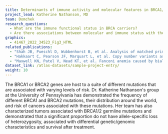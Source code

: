 ```yaml
---
title: Determinants of immune activity and molecular features in BRCA1/2 mutation carriers
project_lead: Katherine Nathanson, MD
team: Domchek
research_questions: 
  - What are the immune functional status in BRCA carriers?
  - Are there associations between molecular and immune status with therapeutic response and survival?
graphics: 
  - 41467_2022_34523_Fig3_HTML
related_publications:
  - "Shah JB, Pueschl D, Wubbenhorst B, et al. Analysis of matched primary and recurrent BRCA1/2 mutation-associated tumors identifies recurrence-specific drivers. Nat Commun. 2022 Nov 7;13(1):6728. doi: 10.1038/s41467-022-34523-y. PMID: 36344544; PMCID: PMC9640723."
  - "Hakkaart C, Pearson JF, Marquart L, et al. Copy number variants as modifiers of breast cancer risk for BRCA1/BRCA2 pathogenic variant carriers. Commun Biol. 2022 Oct 6;5(1):1061. doi: 10.1038/s42003-022-03978-6. PMID: 36203093; PMCID: PMC9537519."
  - "Maxwell KN, Patel V, Nead KT, et al. Fanconi anemia caused by biallelic inactivation of BRCA2 can present with an atypical cancer phenotype in adulthood. Clin Genet. 2023 Jan;103(1):119-124. doi: 10.1111/cge.14231. Epub 2022 Sep 26. PMID: 36089892; PMCID: PMC9742260."
dataset_link: /atlas-datasets/sample-project-entry/
weight: 10
---
```

The BRCA1 or BRCA2 genes are host to a suite of different mutations that are associated with varying levels of risk. Dr. Katherine Nathanson's group at the University of Pennsylvania has demonstrated the frequency of different BRCA1 and BRCA2 mutations, their distribution around the world, and risk of cancers associated with these mutations. Her team has also characterized tumors associated with BRCA1/2 germline mutations and demonstrated that a significant proportion do not have allele-specific loss of heterozygosity, associated with differential genetic/genomic characteristics and survival after treatment.
